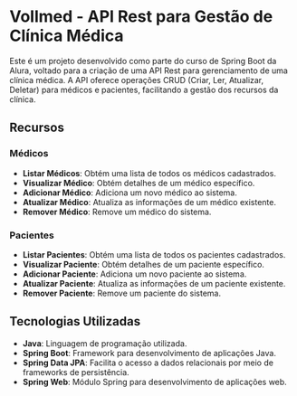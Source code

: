 # Vollmed - API Rest para Gestão de Clínica Médica

Este é um projeto desenvolvido como parte do curso de Spring Boot da Alura, voltado para a criação de uma API Rest para gerenciamento de uma clínica médica. A API oferece operações CRUD (Criar, Ler, Atualizar, Deletar) para médicos e pacientes, facilitando a gestão dos recursos da clínica.

## Recursos

### Médicos

- **Listar Médicos**: Obtém uma lista de todos os médicos cadastrados.
- **Visualizar Médico**: Obtém detalhes de um médico específico.
- **Adicionar Médico**: Adiciona um novo médico ao sistema.
- **Atualizar Médico**: Atualiza as informações de um médico existente.
- **Remover Médico**: Remove um médico do sistema.

### Pacientes

- **Listar Pacientes**: Obtém uma lista de todos os pacientes cadastrados.
- **Visualizar Paciente**: Obtém detalhes de um paciente específico.
- **Adicionar Paciente**: Adiciona um novo paciente ao sistema.
- **Atualizar Paciente**: Atualiza as informações de um paciente existente.
- **Remover Paciente**: Remove um paciente do sistema.

## Tecnologias Utilizadas

- **Java**: Linguagem de programação utilizada.
- **Spring Boot**: Framework para desenvolvimento de aplicações Java.
- **Spring Data JPA**: Facilita o acesso a dados relacionais por meio de frameworks de persistência.
- **Spring Web**: Módulo Spring para desenvolvimento de aplicações web.
